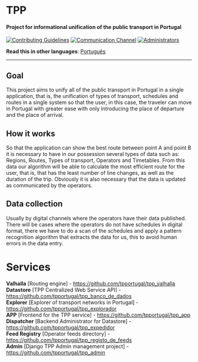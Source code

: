 # TPP
#### Project for informational unification of the public transport in Portugal

[![Contributing Guidelines](https://img.shields.io/badge/%E2%9D%A4-Contributing%20Guidelines-blue.svg)](https://github.com/tpportugal/tpp/blob/master/CONTRIBUTING_EN.md)
[![Communication Channel](https://img.shields.io/badge/Communication%20Channel-Slack-orange.svg)]((https://join.slack.com/t/tpportugal/shared_invite/enQtMzEwOTI3ODg0MDk2LTZmNjYxOWVmZTBkN2EwNWUzMGFhOGQ2MWM0YmQ4NGUxMTU1ZjcwMDQxMDljMzU0Njg0ODcwOGIyODUxMjIzNmI))
[![Administrators](https://img.shields.io/badge/Administrators-3-red.svg)](https://github.com/tpportugal/tpp/blob/master/ADMINS.md)  
  
**Read this in other languages**: [Português](https://github.com/tpportugal/tpp/blob/master/README.md)  
***

## Goal

This project aims to unify all of the public transport in Portugal in a single application, that is, the unification of types of transport, schedules and routes in a single system so that the user, in this case, the traveler can move in Portugal with greater ease with only introducing the place of departure and the place of arrival.

## How it works

So that the application can show the best route between point A and point B it is necessary to have in our possession several types of data such as: Regions, Routes, Types of transport, Operators and Timetables. From this data our algorithm will be able to calculate the most efficient route for the user, that is, that has the least number of line changes, as well as the duration of the trip. Obviously it is also necessary that the data is updated as communicated by the operators.

## Data collection

Usually by digital channels where the operators have their data published. There will be cases where the operators do not have schedules in digital format, there we have to do a scan of the schedules and apply a pattern recognition algorithm that extracts the data for us, this to avoid human errors in the data entry.

# Services

**Valhalla** [Routing engine] - https://github.com/tpportugal/tpp_valhalla  
**Datastore** [TPP Centralized Web Service API] - https://github.com/tpportugal/tpp_banco_de_dados  
**Explorer** [Explorer of transport networks in Portugal] - https://github.com/tpportugal/tpp_explorador  
**APP** [Frontend for the TPP service] - https://github.com/tpportugal/tpp_app  
**Dispatcher** [Backend Administrator for Datastore] - https://github.com/tpportugal/tpp_expedidor  
**Feed Registry** [Operator feeds directory] - https://github.com/tpportugal/tpp_registo_de_feeds  
**Admin** [Django TPP Admin management project] - https://github.com/tpportugal/tpp_admin  
